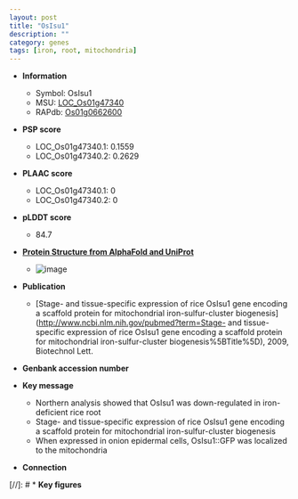 ```yaml
---
layout: post
title: "OsIsu1"
description: ""
category: genes
tags: [iron, root, mitochondria]
---
```


* **Information**  
    + Symbol: OsIsu1  
    + MSU: [LOC_Os01g47340](http://rice.plantbiology.msu.edu/cgi-bin/ORF_infopage.cgi?orf=LOC_Os01g47340)  
    + RAPdb: [Os01g0662600](http://rapdb.dna.affrc.go.jp/viewer/gbrowse_details/irgsp1?name=Os01g0662600)  

* **PSP score**  
    + LOC_Os01g47340.1: 0.1559 
    + LOC_Os01g47340.2: 0.2629 

* **PLAAC score**  
    + LOC_Os01g47340.1: 0 
    + LOC_Os01g47340.2: 0 

* **pLDDT score**
    + 84.7

* **[Protein Structure from AlphaFold and UniProt](https://www.uniprot.org/uniprotkb/Q8LR34/entry#structure)**
    + ![image](https://ricepsp.github.io/images/Q8/AF-Q8LR34-F1.png)

* **Publication**  
    + [Stage- and tissue-specific expression of rice OsIsu1 gene encoding a scaffold protein for mitochondrial iron-sulfur-cluster biogenesis](http://www.ncbi.nlm.nih.gov/pubmed?term=Stage- and tissue-specific expression of rice OsIsu1 gene encoding a scaffold protein for mitochondrial iron-sulfur-cluster biogenesis%5BTitle%5D), 2009, Biotechnol Lett.

* **Genbank accession number**  

* **Key message**  
    + Northern analysis showed that OsIsu1 was down-regulated in iron-deficient rice root
    + Stage- and tissue-specific expression of rice OsIsu1 gene encoding a scaffold protein for mitochondrial iron-sulfur-cluster biogenesis
    + When expressed in onion epidermal cells, OsIsu1::GFP was localized to the mitochondria

* **Connection**  

[//]: # * **Key figures**  


